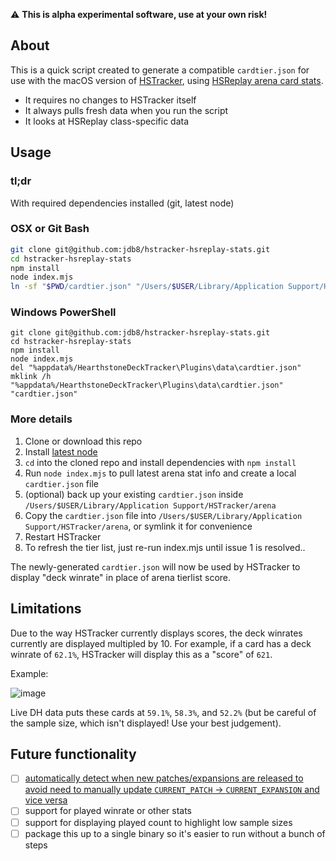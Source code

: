⚠️ **This is alpha experimental software, use at your own risk!**

## About

This is a quick script created to generate a compatible `cardtier.json` for use with the macOS version of [HSTracker](https://github.com/HearthSim/HSTracker), using [HSReplay arena card stats](https://hsreplay.net/cards/#gameType=ARENA).

* It requires no changes to HSTracker itself
* It always pulls fresh data when you run the script
* It looks at HSReplay class-specific data

## Usage

### tl;dr

With required dependencies installed (git, latest node)

### OSX or Git Bash
```bash
git clone git@github.com:jdb8/hstracker-hsreplay-stats.git
cd hstracker-hsreplay-stats
npm install
node index.mjs
ln -sf "$PWD/cardtier.json" "/Users/$USER/Library/Application Support/HSTracker/arena"
```

### Windows PowerShell
``` Open PowerShell as admin
git clone git@github.com:jdb8/hstracker-hsreplay-stats.git
cd hstracker-hsreplay-stats
npm install
node index.mjs
del "%appdata%/HearthstoneDeckTracker\Plugins\data\cardtier.json"
mklink /h "%appdata%/HearthstoneDeckTracker\Plugins\data\cardtier.json" "cardtier.json"
```

### More details

1. Clone or download this repo
1. Install [latest node](https://nodejs.org/en/)
1. `cd` into the cloned repo and install dependencies with `npm install`
1. Run `node index.mjs` to pull latest arena stat info and create a local `cardtier.json` file
1. (optional) back up your existing `cardtier.json` inside `/Users/$USER/Library/Application Support/HSTracker/arena`
1. Copy the `cardtier.json` file into `/Users/$USER/Library/Application Support/HSTracker/arena`, or symlink it for convenience
1. Restart HSTracker
1. To refresh the tier list, just re-run index.mjs until issue 1 is resolved..

The newly-generated `cardtier.json` will now be used by HSTracker to display "deck winrate" in place of arena tierlist score.

## Limitations

Due to the way HSTracker currently displays scores, the deck winrates currently are displayed multipled by 10. For example, if a card has a deck winrate of `62.1%`, HSTracker will display this as a "score" of `621`.

Example:

![image](https://user-images.githubusercontent.com/643295/121826921-14f57980-cc6f-11eb-9965-37357d415aa7.png)

Live DH data puts these cards at `59.1%`, `58.3%`, and `52.2%` (but be careful of the sample size, which isn't displayed! Use your best judgement).

## Future functionality

* [ ] [automatically detect when new patches/expansions are released to avoid need to manually update `CURRENT_PATCH` -> `CURRENT_EXPANSION` and vice versa](https://github.com/jdb8/hstracker-hsreplay-stats/issues/1) 
* [ ] support for played winrate or other stats
* [ ] support for displaying played count to highlight low sample sizes
* [ ] package this up to a single binary so it's easier to run without a bunch of steps
